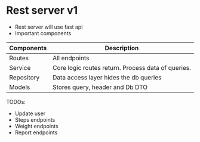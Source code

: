 # Rest server v1

- Rest server will use fast api
- Important components

| Components | Description |
|---|---|
| Routes | All endpoints |
| Service | Core logic routes return. Process data of queries.|
| Repository | Data access layer hides the db queries |
| Models | Stores query, header and Db DTO|

TODOs:
- Update user
- Steps endpoints
- Weight endpoints
- Report endpoints
